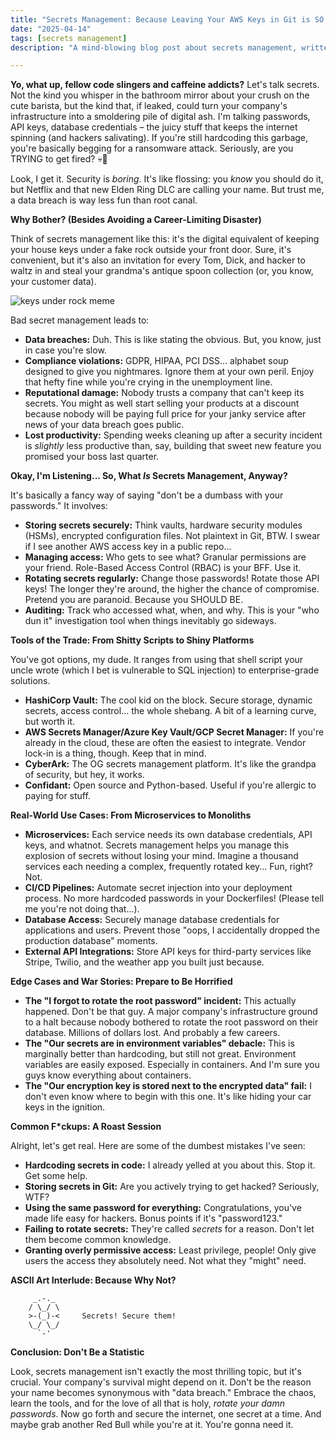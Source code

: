 ```yaml
---
title: "Secrets Management: Because Leaving Your AWS Keys in Git is SO Last Decade"
date: "2025-04-14"
tags: [secrets management]
description: "A mind-blowing blog post about secrets management, written for chaotic Gen Z engineers who definitely DO NOT still use 'password123'."

---
```


**Yo, what up, fellow code slingers and caffeine addicts?** Let's talk secrets. Not the kind you whisper in the bathroom mirror about your crush on the cute barista, but the kind that, if leaked, could turn your company's infrastructure into a smoldering pile of digital ash. I'm talking passwords, API keys, database credentials – the juicy stuff that keeps the internet spinning (and hackers salivating). If you're still hardcoding this garbage, you're basically begging for a ransomware attack. Seriously, are you TRYING to get fired? 💀🙏

Look, I get it. Security is *boring*. It's like flossing: you *know* you should do it, but Netflix and that new Elden Ring DLC are calling your name. But trust me, a data breach is way less fun than root canal.

**Why Bother? (Besides Avoiding a Career-Limiting Disaster)**

Think of secrets management like this: it's the digital equivalent of keeping your house keys under a fake rock outside your front door. Sure, it's convenient, but it's also an invitation for every Tom, Dick, and hacker to waltz in and steal your grandma's antique spoon collection (or, you know, your customer data).

![keys under rock meme](https://i.imgflip.com/489249.jpg)

Bad secret management leads to:

*   **Data breaches:** Duh. This is like stating the obvious. But, you know, just in case you're slow.
*   **Compliance violations:** GDPR, HIPAA, PCI DSS... alphabet soup designed to give you nightmares. Ignore them at your own peril. Enjoy that hefty fine while you're crying in the unemployment line.
*   **Reputational damage:** Nobody trusts a company that can't keep its secrets. You might as well start selling your products at a discount because nobody will be paying full price for your janky service after news of your data breach goes public.
*   **Lost productivity:** Spending weeks cleaning up after a security incident is *slightly* less productive than, say, building that sweet new feature you promised your boss last quarter.

**Okay, I'm Listening... So, What *Is* Secrets Management, Anyway?**

It's basically a fancy way of saying "don't be a dumbass with your passwords." It involves:

*   **Storing secrets securely:** Think vaults, hardware security modules (HSMs), encrypted configuration files. Not plaintext in Git, BTW. I swear if I see another AWS access key in a public repo...
*   **Managing access:** Who gets to see what? Granular permissions are your friend. Role-Based Access Control (RBAC) is your BFF. Use it.
*   **Rotating secrets regularly:** Change those passwords! Rotate those API keys! The longer they're around, the higher the chance of compromise. Pretend you are paranoid. Because you SHOULD BE.
*   **Auditing:** Track who accessed what, when, and why. This is your "who dun it" investigation tool when things inevitably go sideways.

**Tools of the Trade: From Shitty Scripts to Shiny Platforms**

You've got options, my dude. It ranges from using that shell script your uncle wrote (which I bet is vulnerable to SQL injection) to enterprise-grade solutions.

*   **HashiCorp Vault:** The cool kid on the block. Secure storage, dynamic secrets, access control... the whole shebang. A bit of a learning curve, but worth it.
*   **AWS Secrets Manager/Azure Key Vault/GCP Secret Manager:** If you're already in the cloud, these are often the easiest to integrate. Vendor lock-in is a thing, though. Keep that in mind.
*   **CyberArk:** The OG secrets management platform. It's like the grandpa of security, but hey, it works.
*   **Confidant:** Open source and Python-based. Useful if you're allergic to paying for stuff.

**Real-World Use Cases: From Microservices to Monoliths**

*   **Microservices:** Each service needs its own database credentials, API keys, and whatnot. Secrets management helps you manage this explosion of secrets without losing your mind. Imagine a thousand services each needing a complex, frequently rotated key... Fun, right? Not.
*   **CI/CD Pipelines:** Automate secret injection into your deployment process. No more hardcoded passwords in your Dockerfiles! (Please tell me you're not doing that...).
*   **Database Access:** Securely manage database credentials for applications and users. Prevent those "oops, I accidentally dropped the production database" moments.
*   **External API Integrations:** Store API keys for third-party services like Stripe, Twilio, and the weather app you built just because.

**Edge Cases and War Stories: Prepare to Be Horrified**

*   **The "I forgot to rotate the root password" incident:** This actually happened. Don't be that guy. A major company's infrastructure ground to a halt because nobody bothered to rotate the root password on their database. Millions of dollars lost. And probably a few careers.
*   **The "Our secrets are in environment variables" debacle:** This is marginally better than hardcoding, but still not great. Environment variables are easily exposed. Especially in containers. And I'm sure you guys know everything about containers.
*   **The "Our encryption key is stored next to the encrypted data" fail:** I don't even know where to begin with this one. It's like hiding your car keys in the ignition.

**Common F\*ckups: A Roast Session**

Alright, let's get real. Here are some of the dumbest mistakes I've seen:

*   **Hardcoding secrets in code:** I already yelled at you about this. Stop it. Get some help.
*   **Storing secrets in Git:** Are you actively trying to get hacked? Seriously, WTF?
*   **Using the same password for everything:** Congratulations, you've made life easy for hackers. Bonus points if it's "password123."
*   **Failing to rotate secrets:** They're called *secrets* for a reason. Don't let them become common knowledge.
*   **Granting overly permissive access:** Least privilege, people! Only give users the access they absolutely need. Not what they "might" need.

**ASCII Art Interlude: Because Why Not?**

```
     _.-._
    / \_/ \
    >-(_)-<     Secrets! Secure them!
    \_/ \_/
      `-'
```

**Conclusion: Don't Be a Statistic**

Look, secrets management isn't exactly the most thrilling topic, but it's crucial. Your company's survival might depend on it. Don't be the reason your name becomes synonymous with "data breach." Embrace the chaos, learn the tools, and for the love of all that is holy, *rotate your damn passwords*. Now go forth and secure the internet, one secret at a time. And maybe grab another Red Bull while you're at it. You're gonna need it.
